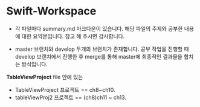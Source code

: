 # Swift-Workspace

- 각 파일마다 summary.md 마크다운이 있습니다. 
해당 파일의 주제와 공부한 내용에 대한 요약본입니다. 참고 해 주시면 감사합니다.

- master 브랜치와 develop 두개의 브랜치가 존재합니다.
공부 작업을 진행할 때 develop 브랜치에서 진행한 후 merge를 통해 master에 최종적인 결과물을 합치는 방식입니다.

**TableViewProject** file 안에 있는 
  - TableViewProject 프로젝트 == ch8~ch10.
  - tableViewProj2 프로젝트 == (ch8)ch11 ~ ch13.

